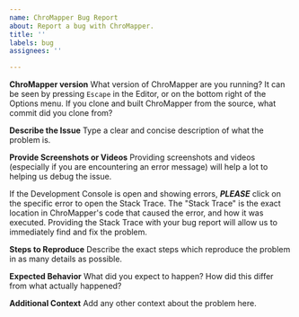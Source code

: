 ```yaml
---
name: ChroMapper Bug Report
about: Report a bug with ChroMapper.
title: ''
labels: bug
assignees: ''

---
```


**ChroMapper version**
What version of ChroMapper are you running? It can be seen by pressing `Escape` in the Editor, or on the bottom right of the Options menu. If you clone and built ChroMapper from the source, what commit did you clone from?

**Describe the Issue**
Type a clear and concise description of what the problem is.

**Provide Screenshots or Videos**
Providing screenshots and videos (especially if you are encountering an error message) will help a lot to helping us debug the issue.

If the Development Console is open and showing errors, ***PLEASE*** click on the specific error to open the Stack Trace. The "Stack Trace" is the exact location in ChroMapper's code that caused the error, and how it was executed. Providing the Stack Trace with your bug report will allow us to immediately find and fix the problem.

**Steps to Reproduce**
Describe the exact steps which reproduce the problem in as many details as possible.

**Expected Behavior**
What did you expect to happen? How did this differ from what actually happened?

**Additional Context**
Add any other context about the problem here.
